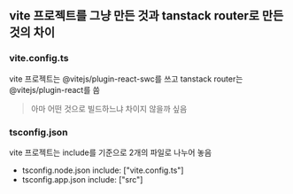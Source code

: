 ## vite 프로젝트를 그냥 만든 것과 tanstack router로 만든 것의 차이

### vite.config.ts

vite 프로젝트는 @vitejs/plugin-react-swc를 쓰고
tanstack router는 @vitejs/plugin-react를 씀

> 아마 어떤 것으로 빌드하느냐 차이지 않을까 싶음

### tsconfig.json

vite 프로젝트는 include를 기준으로 2개의 파일로 나누어 놓음

- tsconfig.node.json
  include: ["vite.config.ts"]
- tsconfig.app.json
  include: ["src"]
